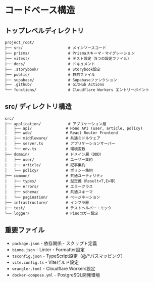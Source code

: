 # コードベース構造

## トップレベルディレクトリ
```
project_root/
├── src/                    # メインソースコード
├── prisma/                 # Prismaスキーマ・マイグレーション
├── vitest/                 # テスト設定（5つの設定ファイル）
├── docs/                   # ドキュメント
├── .storybook/             # Storybook設定
├── public/                 # 静的ファイル
├── supabase/               # Supabaseファンクション
├── .github/                # GitHub Actions
└── functions/              # Cloudflare Workers エントリーポイント
```

## src/ ディレクトリ構造
```
src/
├── application/            # アプリケーション層
│   ├── api/               # Hono API (user, article, policy)
│   ├── web/               # React Router Frontend
│   ├── middleware/        # 共通ミドルウェア
│   ├── server.ts          # アプリケーションサーバー
│   └── env.ts             # 環境変数
├── domain/                # ドメイン層（DDD）
│   ├── user/              # ユーザー集約
│   ├── article/           # 記事集約
│   └── policy/            # ポリシー集約
├── common/                # 共通ユーティリティ
│   ├── types/             # 型定義（Result<T,E>等）
│   ├── errors/            # エラークラス
│   ├── schema/            # 共通スキーマ
│   └── pagination/        # ページネーション
├── infrastructure/        # インフラ層
├── test/                  # テストヘルパー・モック
└── logger/                # Pinoロガー設定
```

## 重要ファイル
- `package.json` - 依存関係・スクリプト定義
- `biome.json` - Linter・Formatter設定
- `tsconfig.json` - TypeScript設定（@/*パスマッピング）
- `vite.config.ts` - Viteビルド設定
- `wrangler.toml` - Cloudflare Workers設定
- `docker-compose.yml` - PostgreSQL開発環境